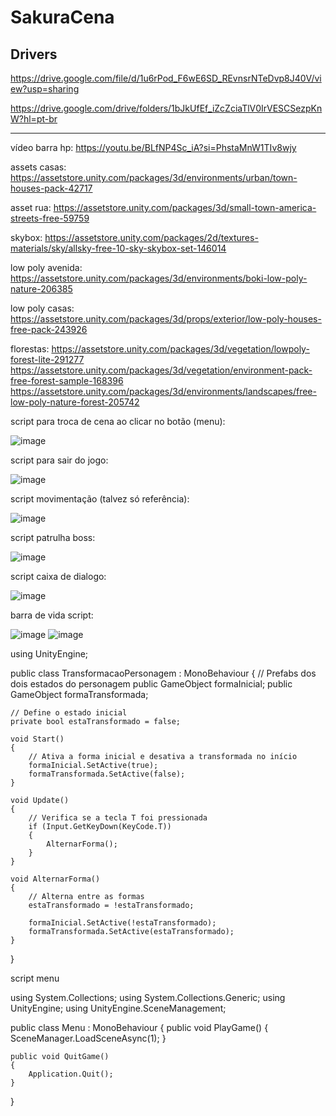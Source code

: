 # SakuraCena
## Drivers

https://drive.google.com/file/d/1u6rPod_F6wE6SD_REvnsrNTeDvp8J40V/view?usp=sharing

https://drive.google.com/drive/folders/1bJkUfEf_iZcZciaTlV0IrVESCSezpKnW?hl=pt-br



____

vídeo barra hp: https://youtu.be/BLfNP4Sc_iA?si=PhstaMnW1TIv8wjy

assets casas: https://assetstore.unity.com/packages/3d/environments/urban/town-houses-pack-42717

asset rua: https://assetstore.unity.com/packages/3d/small-town-america-streets-free-59759

skybox: https://assetstore.unity.com/packages/2d/textures-materials/sky/allsky-free-10-sky-skybox-set-146014

low poly avenida: https://assetstore.unity.com/packages/3d/environments/boki-low-poly-nature-206385

low poly casas: https://assetstore.unity.com/packages/3d/props/exterior/low-poly-houses-free-pack-243926

florestas: https://assetstore.unity.com/packages/3d/vegetation/lowpoly-forest-lite-291277  https://assetstore.unity.com/packages/3d/vegetation/environment-pack-free-forest-sample-168396  https://assetstore.unity.com/packages/3d/environments/landscapes/free-low-poly-nature-forest-205742

script para troca de cena ao clicar no botão (menu): 

![image](https://github.com/user-attachments/assets/fd376fed-d736-43b3-8560-4805ac41a5f4)

script para sair do jogo: 

![image](https://github.com/user-attachments/assets/6b2a4ce5-a05d-48b2-8e8b-662fe4268cb3)


script movimentação (talvez só referência): 

![image](https://github.com/user-attachments/assets/a165a777-ed44-4c69-829a-c3668f433a2c)


script patrulha boss: 

![image](https://github.com/user-attachments/assets/c31b47fa-cb72-4f8a-b5b5-c199ffcab46a)


script caixa de dialogo:

![image](https://github.com/user-attachments/assets/f03bd498-546b-44e5-8fa1-f8edcb3f8c0b)

barra de vida script:

![image](https://github.com/user-attachments/assets/778aa7e9-17a0-4e35-ae63-0fc96e31cde4)
![image](https://github.com/user-attachments/assets/5a311854-6b35-4eef-a377-fffcfb6fcc19)

using UnityEngine;

public class TransformacaoPersonagem : MonoBehaviour
{
    // Prefabs dos dois estados do personagem
    public GameObject formaInicial;
    public GameObject formaTransformada;

    // Define o estado inicial
    private bool estaTransformado = false;

    void Start()
    {
        // Ativa a forma inicial e desativa a transformada no início
        formaInicial.SetActive(true);
        formaTransformada.SetActive(false);
    }

    void Update()
    {
        // Verifica se a tecla T foi pressionada
        if (Input.GetKeyDown(KeyCode.T))
        {
            AlternarForma();
        }
    }

    void AlternarForma()
    {
        // Alterna entre as formas
        estaTransformado = !estaTransformado;

        formaInicial.SetActive(!estaTransformado);
        formaTransformada.SetActive(estaTransformado);
    }
}

script menu

using System.Collections;
using System.Collections.Generic;
using UnityEngine;
using UnityEngine.SceneManagement;

public class Menu : MonoBehaviour
{
    public void PlayGame()
    {
        SceneManager.LoadSceneAsync(1);
    }

    public void QuitGame()
    {
        Application.Quit();
    }
}
